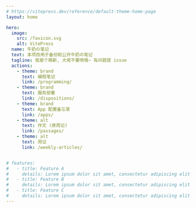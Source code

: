 ```yaml
---
# https://vitepress.dev/reference/default-theme-home-page
layout: home

hero:
  image:
    src: /favicon.svg
    alt: VitePress
  name: 牛奶の笔记
  text: 本项目用于备份和公开牛奶の笔记
  tagline: 我是个萌新, 大佬不要喷哦~ 有问题提 issue
  actions:
    - theme: brand
      text: 编程笔记
      link: /programming/
    - theme: brand
      text: 服务部署
      link: /dispositions/
    - theme: brand
      text: App 配置备忘录
      link: /apps/
    - theme: alt
      text: 作文 (原周记)
      link: /passages/
    - theme: alt
      text: 周记
      link: /weekly-articles/


# features:
#   - title: Feature A
#     details: Lorem ipsum dolor sit amet, consectetur adipiscing elit
#   - title: Feature B
#     details: Lorem ipsum dolor sit amet, consectetur adipiscing elit
#   - title: Feature C
#     details: Lorem ipsum dolor sit amet, consectetur adipiscing elit
---
```

